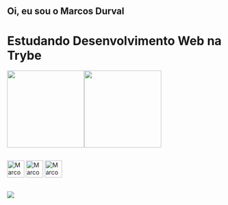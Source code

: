  ## Oi, eu sou o Marcos Durval
 # Estudando Desenvolvimento Web na Trybe
<div style=display:flex> 
  <img height="180em" src="https://github-readme-stats.vercel.app/api?username=MarcosDurval&show_icons=true&theme=tokyonight"/>
  <img height="180em" src="https://github-readme-stats.vercel.app/api/top-langs/?username=MarcosDurval&layout=compact&theme=tokyonight&include_all_commits=true"/>
</div>

##

<div>
<img height="40px" width="40px" src="https://img.icons8.com/color/96/000000/javascript--v1.png" alt="Marcos-Js"/>
<img height="40px" width="40px" src="https://img.icons8.com/color/48/000000/html-5--v1.png" alt="Marcos-Html"/>
<img height="40px" width="40px" src="https://img.icons8.com/color/48/000000/css3.png" alt="Marcos-Css"/>
</div>

##
<a href="https://www.linkedin.com/in/marcos-durval/" target="_blank">
<img src="https://img.shields.io/badge/LinkedIn-0077B5?style=for-the-badge&logo=linkedin&logoColor=white"/>
</a>
